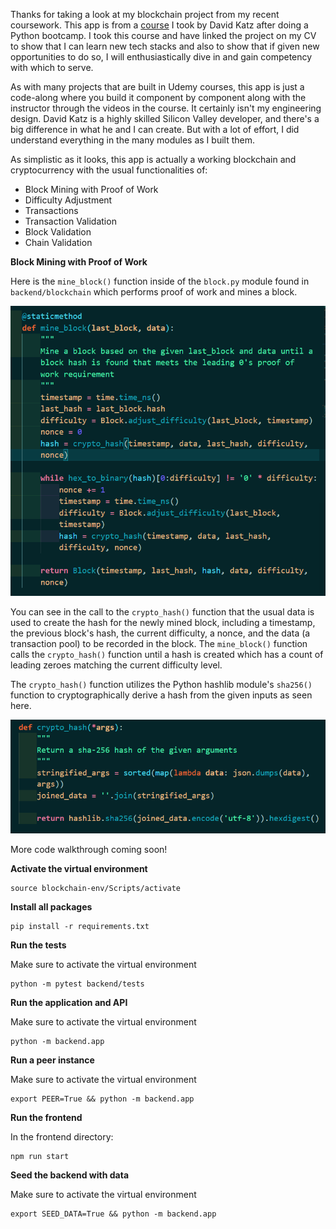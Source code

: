 Thanks for taking a look at my blockchain project from my recent coursework. This app is from a [course](https://www.udemy.com/course/python-js-react-blockchain/) I took by David Katz after doing a Python bootcamp. I took this course and have linked the project on my CV to show that I can learn new tech stacks and also to show that if given new opportunities to do so, I will enthusiastically dive in and gain competency with which to serve.

As with many projects that are built in Udemy courses, this app is just a code-along where you build it component by component along with the instructor through the videos in the course. It certainly isn't my engineering design. David Katz is a highly skilled Silicon Valley developer, and there's a big difference in what he and I can create. But with a lot of effort, I did understand everything in the many modules as I built them. 

As simplistic as it looks, this app is actually a working blockchain and cryptocurrency with the usual functionalities of:

 - Block Mining with Proof of Work
 - Difficulty Adjustment
 - Transactions
 - Transaction Validation
 - Block Validation
 - Chain Validation

**Block Mining with Proof of Work**

Here is the ```mine_block()``` function inside of the ```block.py``` module found in ```backend/blockchain``` which performs proof of work and mines a block.

![](screenshots/mine_block().PNG)

You can see in the call to the ```crypto_hash()``` function that the usual data is used to create the hash for the newly mined block, including a timestamp, the previous block's hash, the current difficulty, a nonce, and the data (a transaction pool) to be recorded in the block. The ```mine_block()``` function calls the ```crypto_hash()``` function until a hash is created which has a count of leading zeroes matching the current difficulty level.

The ```crypto_hash()``` function utilizes the Python hashlib module's ```sha256()``` function to cryptographically derive a hash from the given inputs as seen here.

![](screenshots/crypto_hash().PNG)

More code walkthrough coming soon!

**Activate the virtual environment**

```
source blockchain-env/Scripts/activate
```
**Install all packages**

```
pip install -r requirements.txt     
```
**Run the tests**

Make sure to activate the virtual environment

```
python -m pytest backend/tests    
```
**Run the application and API**

Make sure to activate the virtual environment

```
python -m backend.app    
```

**Run a peer instance**

Make sure to activate the virtual environment

```
export PEER=True && python -m backend.app    
```

**Run the frontend**

In the frontend directory:
```
npm run start    
```

**Seed the backend with data**

Make sure to activate the virtual environment


```
export SEED_DATA=True && python -m backend.app    
```
